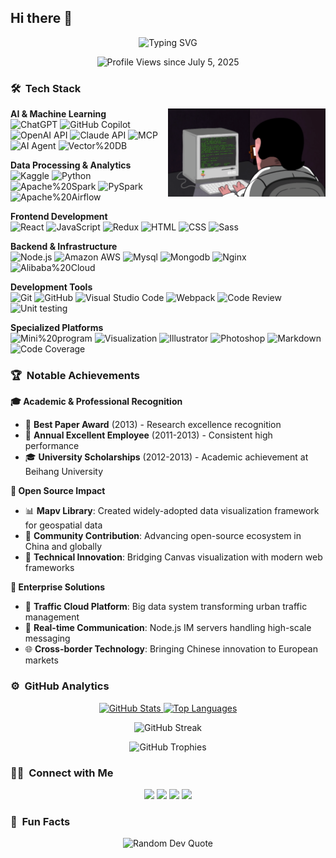 <h2>Hi there 👋  </h2>

<p align="center">
  <img src="https://readme-typing-svg.herokuapp.com?font=Fira+Code&pause=1000&width=600&lines=Full-Stack+Engineer+%40+Mapbox+Helsinki;15%2B+Years+Web+Development+Expertise;Open+Source+Creator+(Mapv+Library);Traffic+Cloud+Big+Data+Architect;Geospatial+%26+AI+Innovation&center=true&vCenter=true" alt="Typing SVG" />
</p>

<p align="center">
  <img src="https://komarev.com/ghpvc/?username=zmofei&color=blueviolet&style=flat-square&label=Profile+Views+(since+July+5,+2025)" alt="Profile Views since July 5, 2025"/>
</p>


### 🛠 &nbsp;Tech Stack

<img align="right" src="programming.gif" alt="Programming Animation" width="50%">

**AI & Machine Learning**  
![ChatGPT](https://img.shields.io/badge/ChatGPT-1y-24292e?style=flat-square&logo=openai&labelColor=24292e&color=474d56) ![GitHub Copilot](https://img.shields.io/badge/GitHub%20Copilot-1y-24292e?style=flat-square&logo=githubcopilot&labelColor=24292e&color=474d56) ![OpenAI API](https://img.shields.io/badge/OpenAI%20API-1y-24292e?style=flat-square&logo=OpenAI&labelColor=24292e&color=474d56) ![Claude API](https://img.shields.io/badge/Claude%20API-1y-24292e?style=flat-square&logo=Anthropic&labelColor=24292e&color=474d56) ![MCP](https://img.shields.io/badge/MCP-1y-24292e?style=flat-square&logo=reverbnation&labelColor=24292e&color=474d56) ![AI Agent](https://img.shields.io/badge/AI%20Agent-1y-24292e?style=flat-square&logo=reverbnation&labelColor=24292e&color=474d56) ![Vector%20DB](https://img.shields.io/badge/Vector%20DB-1y-24292e?style=flat-square&logo=reverbnation&labelColor=24292e&color=474d56)

**Data Processing & Analytics**  
![Kaggle](https://img.shields.io/badge/Kaggle-5y-24292e?style=flat-square&logo=kaggle&labelColor=24292e&color=474d56) ![Python](https://img.shields.io/badge/Python-5y-24292e?style=flat-square&logo=Python&labelColor=24292e&color=474d56) ![Apache%20Spark](https://img.shields.io/badge/Apache%20Spark-5y-24292e?style=flat-square&logo=Apache%20Spark&labelColor=24292e&color=474d56) ![PySpark](https://img.shields.io/badge/PySpark-5y-24292e?style=flat-square&logo=Apache%20Spark&labelColor=24292e&color=474d56) ![Apache%20Airflow](https://img.shields.io/badge/Apache%20Airflow-5y-24292e?style=flat-square&logo=Apache%20Airflow&labelColor=24292e&color=474d56)

**Frontend Development**  
![React](https://img.shields.io/badge/React-8y-24292e?style=flat-square&logo=React&labelColor=24292e&color=474d56) ![JavaScript](https://img.shields.io/badge/JavaScript-15y-24292e?style=flat-square&logo=JavaScript&labelColor=24292e&color=474d56) ![Redux](https://img.shields.io/badge/Redux-7y-24292e?style=flat-square&logo=Redux&labelColor=24292e&color=474d56) ![HTML](https://img.shields.io/badge/HTML-15y-24292e?style=flat-square&logo=HTML5&labelColor=24292e&color=474d56) ![CSS](https://img.shields.io/badge/CSS-15y-24292e?style=flat-square&logo=CSS3&labelColor=24292e&color=474d56&logoColor=2394f0) ![Sass](https://img.shields.io/badge/Sass-7y-24292e?style=flat-square&logo=Sass&labelColor=24292e&color=474d56)

**Backend & Infrastructure**  
![Node.js](https://img.shields.io/badge/Node.js-15y-24292e?style=flat-square&logo=Node.js&labelColor=24292e&color=474d56) ![Amazon AWS](https://img.shields.io/badge/Amazon%20AWS-5y-24292e?style=flat-square&logo=Amazon-Aws&labelColor=24292e&color=474d56) ![Mysql](https://img.shields.io/badge/Mysql-15y-24292e?style=flat-square&logo=Mysql&labelColor=24292e&color=474d56) ![Mongodb](https://img.shields.io/badge/Mongodb-5y-24292e?style=flat-square&logo=Mongodb&labelColor=24292e&color=474d56) ![Nginx](https://img.shields.io/badge/Nginx-7y-24292e?style=flat-square&logo=Nginx&labelColor=24292e&color=474d56&logoColor=039137) ![Alibaba%20Cloud](https://img.shields.io/badge/Alibaba%20Cloud-5y-24292e?style=flat-square&logo=Alibaba-Cloud&labelColor=24292e&color=474d56)

**Development Tools**  
![Git](https://img.shields.io/badge/-Git-24292e?style=flat-square&logo=git) ![GitHub](https://img.shields.io/badge/-GitHub-24292e?style=flat-square&logo=github) ![Visual Studio Code](https://img.shields.io/badge/-Visual%20Studio%20Code-24292e?style=flat-square&logo=visual-studio-code&logoColor=007ACC) ![Webpack](https://img.shields.io/badge/Webpack-7y-24292e?style=flat-square&logo=Webpack&labelColor=24292e&color=474d56) ![Code Review](https://img.shields.io/badge/Code%20Review-5y-24292e?style=flat-square&logo=Visual-Studio-Code&labelColor=24292e&color=474d56) ![Unit testing](https://img.shields.io/badge/Unit%20testing-4y-24292e?style=flat-square&logo=Travis-CI&labelColor=24292e&color=474d56)

**Specialized Platforms**  
![Mini%20program](https://img.shields.io/badge/Mini%20program-7y-24292e?style=flat-square&logo=WeChat&labelColor=24292e&color=474d56) ![Visualization](https://img.shields.io/badge/Visualization-7y-24292e?style=flat-square&logo=reverbnation&labelColor=24292e&color=474d56) ![Illustrator](https://img.shields.io/badge/-Illustrator-24292e?style=flat-square&logo=adobe-illustrator) ![Photoshop](https://img.shields.io/badge/-Photoshop-24292e?style=flat-square&logo=adobe-photoshop) ![Markdown](https://img.shields.io/badge/-Markdown-24292e?style=flat-square&logo=markdown) ![Code Coverage](https://img.shields.io/badge/Code%20Coverage-4y-24292e?style=flat-square&logo=Codecov&labelColor=24292e&color=474d56)

### 🏆 &nbsp;Notable Achievements

**🎓 Academic & Professional Recognition**
- 🥇 **Best Paper Award** (2013) - Research excellence recognition
- 🏅 **Annual Excellent Employee** (2011-2013) - Consistent high performance
- 🎓 **University Scholarships** (2012-2013) - Academic achievement at Beihang University

**🌟 Open Source Impact**
- 📊 **Mapv Library**: Created widely-adopted data visualization framework for geospatial data
- 🚀 **Community Contribution**: Advancing open-source ecosystem in China and globally
- 🔧 **Technical Innovation**: Bridging Canvas visualization with modern web frameworks

**🏢 Enterprise Solutions**
- 🚦 **Traffic Cloud Platform**: Big data system transforming urban traffic management
- 💬 **Real-time Communication**: Node.js IM servers handling high-scale messaging
- 🌐 **Cross-border Technology**: Bringing Chinese innovation to European markets

### ⚙️ &nbsp;GitHub Analytics

<p align="center">
<a href="https://github.com/zmofei">
  <img height="180em" src="https://github-readme-stats.vercel.app/api?username=zmofei&show_icons=true&theme=nord&include_all_commits=true&count_private=true&cache_seconds=86400" alt="GitHub Stats"/>
  <img height="180em" src="https://github-readme-stats.vercel.app/api/top-langs/?username=zmofei&layout=compact&langs_count=8&theme=nord&cache_seconds=86400" alt="Top Languages"/>
</a>
</p>

<p align="center">
  <img src="https://github-readme-streak-stats.herokuapp.com/?user=zmofei&theme=nord&cache_seconds=86400" alt="GitHub Streak"/>
</p>

<p align="center">
  <img src="https://github-profile-trophy.vercel.app/?username=zmofei&theme=nord&column=6&margin-w=15&margin-h=15" alt="GitHub Trophies"/>
</p>


### 🤝🏻 &nbsp;Connect with Me

<p align="center">
<a href="https://linkedin.com/in/mofei-zhu"><img src="https://img.shields.io/badge/-Mofei--Zhu-0077B5?style=for-the-badge&logo=Linkedin&logoColor=white"/></a>
<a href="mailto:zhuwenlong1027@gmail.com"><img src="https://img.shields.io/badge/-zhuwenlong1027@gmail.com-D14836?style=for-the-badge&logo=Gmail&logoColor=white"/></a>
<a href="https://instagram.com/zhu_wenlong"><img src="https://img.shields.io/badge/-@zhu__wenlong_-E4405F?style=for-the-badge&logo=Instagram&logoColor=white"/></a>
<a href="https://www.mofei.life"><img src="https://img.shields.io/badge/-Blog-1769FF?style=for-the-badge&logo=Google-Chrome&logoColor=white"/></a>
</p>

### 💬 &nbsp;Fun Facts
<p align="center">
  <img src="https://quotes-github-readme.vercel.app/api?type=horizontal&theme=nord" alt="Random Dev Quote"/>
</p>